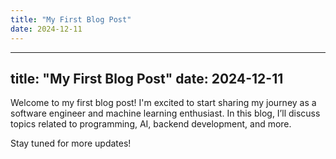 ```yaml
---
title: "My First Blog Post"
date: 2024-12-11
---
```

---
title: "My First Blog Post"
date: 2024-12-11
---

Welcome to my first blog post! I'm excited to start sharing my journey as a software engineer and machine learning enthusiast. In this blog, I’ll discuss topics related to programming, AI, backend development, and more.

Stay tuned for more updates!

